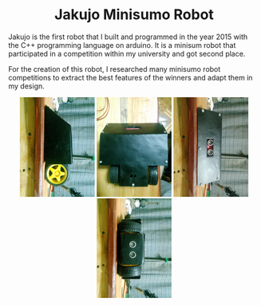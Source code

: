 <h1 align="center">Jakujo Minisumo Robot</h1>

Jakujo is the first robot that I built and programmed in the year 2015 with the C++ programming language on arduino. It is a minisum robot that participated in a competition within my university and got second place.

For the creation of this robot, I researched many minisumo robot competitions to extract the best features of the winners and adapt them in my design.  

<p align="center">
  <img title="a title" alt="Alt text" src="/Images/20151202_010417.jpg" style="width:150px;height:auto;">
  <img title="a title" alt="Alt text" src="/Images/20151202_010722.jpg" style="width:150px;height:auto;">
  <img title="a title" alt="Alt text" src="/Images/20151202_010308.jpg" style="width:150px;height:auto;">
  <img title="a title" alt="Alt text" src="/Images/20151202_010534.jpg" style="width:150px;height:auto;">
</p>
